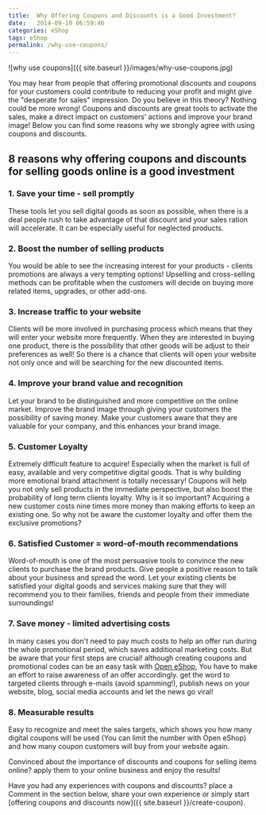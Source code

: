 ```yaml
---
title:  Why Offering Coupons and Discounts is a Good Investment?
date:   2014-09-10 06:59:46
categories: eShop
tags: eShop
permalink: /why-use-coupons/
---
```

![why use coupons]({{ site.baseurl }}/images/why-use-coupons.jpg)

You may hear from people that offering promotional discounts and coupons for your customers could contribute to reducing your profit and might give the "desperate for sales" impression. Do you believe in this theory? Nothing could be more wrong! Coupons and discounts are great tools to activate the sales, make a direct impact on customers’ actions and improve your brand image! Below you can find some reasons why we strongly agree with using coupons and discounts.

## 8 reasons why offering coupons and discounts for selling goods online is a good investment

### 1. Save your time - sell promptly

These tools let you sell digital goods as soon as possible, when there is a deal people rush to take advantage of that discount and your sales ration will accelerate. It can be especially useful for neglected products.

### 2. Boost the number of selling products

You would be able to see the increasing interest for your products - clients promotions are always a very tempting options! Upselling and cross-selling methods can be profitable when the customers will decide on buying more related items, upgrades, or other add-ons.

### 3. Increase traffic to your website

Clients will be more involved in purchasing process which means that they will enter your website more frequently. When they are interested in buying one product, there is the possibility that other goods will be adjust to their preferences as well! So there is a chance that clients will open your website not only once and will be searching for the new discounted items.

### 4. Improve your brand value and recognition

Let your brand to be distinguished and more competitive on the online market. Improve the brand image through giving your customers the possibility of saving money. Make your customers aware that they are valuable for your company, and this enhances your brand image.

### 5. Customer Loyalty

Extremely difficult feature to acquire! Especially when the market is full of easy, available and very competitive digital goods. That is why building more emotional brand attachment is totally necessary! Coupons will help you not only sell products in the immediate perspective, but also boost the probability of long term clients loyalty. Why is it so important? Acquiring a new customer costs nine times more money than making efforts to keep an existing one. So why not be aware the customer loyalty and offer them the exclusive promotions?

### 6. Satisfied Customer = word-of-mouth recommendations

Word-of-mouth is one of the most persuasive tools to convince the new clients to purchase the brand products. Give people a positive reason to talk about your business and spread the word. Let your existing clients be satisfied your digital goods and services making sure that they will recommend you to their families, friends and people from their immediate surroundings!

### 7. Save money - limited advertising costs

In many cases you don't need to pay much costs to help an offer run during the whole promotional period, which saves additional marketing costs. But be aware that your first steps are crucial! although creating coupons and promotional codes can be an easy task with [Open eShop](http://open-eshop.com/), You have to make an effort to raise awareness of an offer accordingly. get the word to targeted clients through e-mails (avoid spamming!), publish news on your website, blog, social media accounts and let the news go viral!

### 8. Measurable results

Easy to recognize and meet the sales targets, which shows you how many digital coupons will be used (You can limit the number with Open eShop) and how many coupon customers will buy from your website again.

Convinced about the importance of discounts and coupons for selling items online? apply them to your online business and enjoy the results!

Have you had any experiences with coupons and discounts? place a Comment in the section below, share your own experience or simply start [offering coupons and discounts now]({{ site.baseurl }}/create-coupon).



























